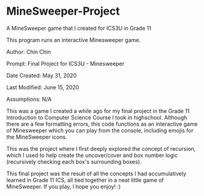 # MineSweeper-Project

A MineSweeper game that I created for ICS3U in Grade 11

This program runs an interactive Minesweeper game. 

Author: Chin Chin

Prompt: Final Project for ICS3U - Minesweeper

Date Created: May 31, 2020

Last Modified: June 15, 2020

Assumptions: N/A
 

This was a game I created a while ago for my final project in the Grade 11 Introduction to Computer Science Course I took in highschool.
Although there are a few formatting errors, this code functions as an interactive game of Minesweeper which you can play from the console,
including emojis for the MineSweeper icons. 

This was the project where I first deeply explored the concept of recursion, which I used to help create the uncover/cover and box number logic 
(recursively checking each box's surrounding boxes).

This final project was the result of all the concepts I had accumulatively learned in Grade 11 ICS, all tied together in a neat little game of MineSweeper. 
If you play, I hope you enjoy! :)
